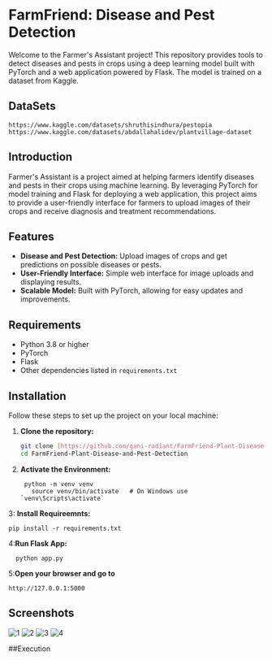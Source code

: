 # FarmFriend: Disease and Pest Detection

Welcome to the Farmer's Assistant project! This repository provides tools to detect diseases and pests in crops using a deep learning model built with PyTorch and a web application powered by Flask. The model is trained on a dataset from Kaggle.
## DataSets

```
https://www.kaggle.com/datasets/shruthisindhura/pestopia
https://www.kaggle.com/datasets/abdallahalidev/plantvillage-dataset
```
## Introduction

Farmer's Assistant is a project aimed at helping farmers identify diseases and pests in their crops using machine learning. By leveraging PyTorch for model training and Flask for deploying a web application, this project aims to provide a user-friendly interface for farmers to upload images of their crops and receive diagnosis and treatment recommendations.

## Features

- **Disease and Pest Detection:** Upload images of crops and get predictions on possible diseases or pests.
- **User-Friendly Interface:** Simple web interface for image uploads and displaying results.
- **Scalable Model:** Built with PyTorch, allowing for easy updates and improvements.

## Requirements

- Python 3.8 or higher
- PyTorch
- Flask
- Other dependencies listed in `requirements.txt`

## Installation

Follow these steps to set up the project on your local machine:

1. **Clone the repository:**
   ```sh
   git clone [https://github.com/gani-radiant/FarmFriend-Plant-Disease-and-Pest-Detection.git]
   cd FarmFriend-Plant-Disease-and-Pest-Detection
2. **Activate the Environment:**

   ```
    python -m venv venv
      source venv/bin/activate   # On Windows use `venv\Scripts\activate`

3: **Install Requireemnts:**
   ```
   pip install -r requirements.txt
   ```
4:**Run Flask App:**
  ```
    python app.py
   ```
5:**Open your browser and go to**
  ```
  http://127.0.0.1:5000
```
## Screenshots

![1](https://github.com/gani-radiant/FarmFriend-Plant-Disease-and-Pest-Detection/assets/91460621/721fadc9-766a-4ba8-94f9-aae77775182a)
![2](https://github.com/gani-radiant/FarmFriend-Plant-Disease-and-Pest-Detection/assets/91460621/fd4e2acc-1f8b-4c72-b3f9-3c7048bbc204)
![3](https://github.com/gani-radiant/FarmFriend-Plant-Disease-and-Pest-Detection/assets/91460621/6312d8f9-916b-4867-85dd-09d08f151386)
![4](https://github.com/gani-radiant/FarmFriend-Plant-Disease-and-Pest-Detection/assets/91460621/89ab280e-5fe1-4743-ba51-daf24fd3bdc7)

##Execution







